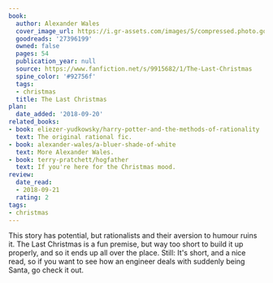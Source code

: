 ```yaml
---
book:
  author: Alexander Wales
  cover_image_url: https://i.gr-assets.com/images/S/compressed.photo.goodreads.com/books/1446240775l/27396199.jpg
  goodreads: '27396199'
  owned: false
  pages: 54
  publication_year: null
  source: https://www.fanfiction.net/s/9915682/1/The-Last-Christmas
  spine_color: '#92756f'
  tags:
  - christmas
  title: The Last Christmas
plan:
  date_added: '2018-09-20'
related_books:
- book: eliezer-yudkowsky/harry-potter-and-the-methods-of-rationality
  text: The original rational fic.
- book: alexander-wales/a-bluer-shade-of-white
  text: More Alexander Wales.
- book: terry-pratchett/hogfather
  text: If you're here for the Christmas mood.
review:
  date_read:
  - 2018-09-21
  rating: 2
tags:
- christmas
---
```


This story has potential, but rationalists and their aversion to humour ruins it.  The Last Christmas is a fun
premise, but way too short to build it up properly, and so it ends up all over the place. Still: It's short, and
a nice read, so if you want to see how an engineer deals with suddenly being Santa, go check it out.
